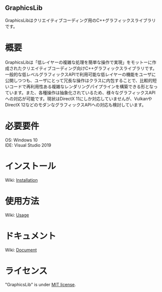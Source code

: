## GraphicsLib 
GraphicsLibはクリエイティブコーディング用のC++グラフィックスライブラリです。
 
# 概要
GraphicsLibは「低レイヤーの複雑な処理を簡単な操作で実現」をモットーに作成されたクリエイティブコーディング向けC++グラフィックスライブラリです。一般的な低レベルグラフィックスAPIで利用可能な低レイヤーの機能をユーザに公開しつつも、ユーザにとって冗長な操作はクラスに内包することで、比較的短いコードで再利用性ある複雑なレンダリングパイプラインを構築できる形となっています。また、各種操作は抽象化されているため、様々なグラフィックスAPIへの対応が可能です。現状はDirectX 11にしか対応していませんが、VulkanやDirectX 12などのモダンなグラフィックスAPIへの対応も検討しています。

# 必要要件
OS:  Windows 10  
IDE: Visual Studio 2019

# インストール
Wiki: [Installation](https://github.com/Sushiwave/graphics-lib/wiki/Installation)

# 使用方法
Wiki: [Usage](https://github.com/Sushiwave/graphics-lib/wiki/Usage) 

# ドキュメント
Wiki: [Document](https://github.com/Sushiwave/graphics-lib/wiki/Document)
 
# ライセンス
"GraphicsLib" is under [MIT license](https://github.com/Sushiwave/graphics-lib/blob/master/LICENSE).
